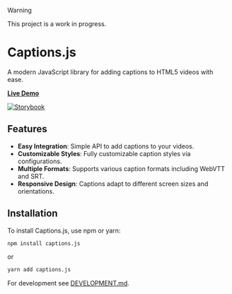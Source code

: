 > [!WARNING]
> This project is a work in progress.

# Captions.js

A modern JavaScript library for adding captions to HTML5 videos with ease.

[**Live Demo**](https://maskin25.github.io/captions.js/)

[![Storybook](https://cdn.jsdelivr.net/gh/storybookjs/brand@main/badge/badge-storybook-default.svg)](https://main--68e681805917843931c33a87.chromatic.com/)

## Features

- **Easy Integration**: Simple API to add captions to your videos.
- **Customizable Styles**: Fully customizable caption styles via configurations.
- **Multiple Formats**: Supports various caption formats including WebVTT and SRT.
- **Responsive Design**: Captions adapt to different screen sizes and orientations.

## Installation

To install Captions.js, use npm or yarn:

```bash
npm install captions.js
```

or

```bash
yarn add captions.js
```

For development see [DEVELOPMENT.md](./DEVELOPMENT.md).
